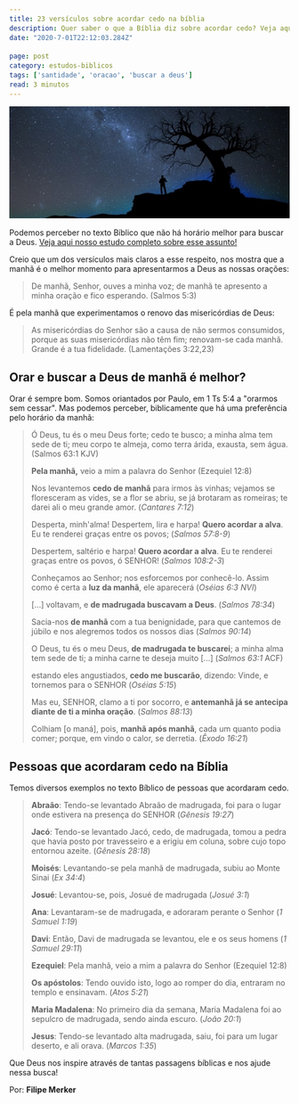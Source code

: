```yaml
---
title: 23 versículos sobre acordar cedo na bíblia
description: Quer saber o que a Bíblia diz sobre acordar cedo? Veja aqui uma lista de versículos que pode lhe ajudar nessa busca.
date: "2020-7-01T22:12:03.284Z"

page: post
category: estudos-biblicos
tags: ['santidade', 'oracao', 'buscar a deus']
read: 3 minutos
---
```


![Homem em um uma noite de céu estrelado](./man-at-night.jpg)

Podemos perceber no texto Bíblico que não há horário melhor para buscar a Deus. [Veja aqui nosso estudo completo sobre esse assunto!](https://examinandoasescrituras.com/estudos-biblicos/o-que-a-biblia-diz-sobre-acordar-cedo/)

Creio que um dos versículos mais claros a esse respeito, nos mostra que a manhã é o melhor momento para apresentarmos a Deus as nossas orações:

> De manhã, Senhor, ouves a minha voz; de manhã te apresento a minha oração e fico esperando. (Salmos 5:3)

É pela manhã que experimentamos o renovo das misericórdias de Deus:

> As misericórdias do Senhor são a causa de não sermos consumidos, porque as suas misericórdias não têm fim;
> renovam-se cada manhã. Grande é a tua fidelidade. (Lamentações 3:22,23)

## Orar e buscar a Deus de manhã é melhor?

Orar é sempre bom. Somos oriantados por Paulo, em 1 Ts 5:4 a "orarmos sem cessar". Mas podemos perceber, biblicamente que há uma preferência pelo horário da manhã:

> Ó Deus, tu és o meu Deus forte; cedo te busco; a minha alma tem sede de ti; meu corpo te almeja, como terra árida, exausta, sem água. (Salmos 63:1 KJV)
>
> **Pela manhã,** veio a mim a palavra do Senhor (Ezequiel 12:8)
>
> Nos levantemos **cedo de manhã** para irmos às vinhas; vejamos se floresceram as vides, se a flor se abriu, se já brotaram as romeiras; te darei ali o meu grande amor. (*Cantares 7:12*)
>
> Desperta, minh'alma! Despertem, lira e harpa! **Quero acordar a alva**. Eu te renderei graças entre os povos; (*Salmos 57:8-9*)
>
> Despertem, saltério e harpa! **Quero acordar a alva**. Eu te renderei graças entre os povos, ó SENHOR! (*Salmos 108:2-3*)
>
> Conheçamos ao Senhor; nos esforcemos por conhecê-lo. Assim como é certa a **luz da manhã**, ele aparecerá (*Oséias 6:3 NVI*)
>
> […] voltavam, e **de madrugada buscavam a Deus**. (*Salmos 78:34*)
>
> Sacia-nos **de manhã** com a tua benignidade, para que cantemos de júbilo e nos alegremos todos os nossos dias (*Salmos 90:14*)
>
> O Deus, tu és o meu Deus, **de madrugada te buscarei**; a minha alma tem sede de ti; a minha carne te deseja muito [...] (*Salmos 63:1* ACF)
>
> estando eles angustiados, **cedo me buscarão**, dizendo: Vinde, e tornemos para o SENHOR (*Oséias 5:15*)
>
> Mas eu, SENHOR, clamo a ti por socorro, e **antemanhã já se antecipa diante de ti a minha oração**. (*Salmos 88:13*)
>
> Colhiam [o maná], pois, **manhã após manhã**, cada um quanto podia comer; porque, em vindo o calor, se derretia. (*Êxodo 16:21*)

## Pessoas que acordaram cedo na Bíblia

Temos diversos exemplos no texto Bíblico de pessoas que acordaram cedo.

> **Abraão**: Tendo-se levantado Abraão de madrugada, foi para o lugar onde estivera na presença do SENHOR (*Gênesis 19:27*)
>
> **Jacó**: Tendo-se levantado Jacó, cedo, de madrugada, tomou a pedra que havia posto por travesseiro e a erigiu em coluna, sobre cujo topo entornou azeite. (*Gênesis 28:18*)
>
> **Moisés**: Levantando-se pela manhã de madrugada, subiu ao Monte Sinai (*Ex 34:4*)
>
> **Josué**: Levantou-se, pois, Josué de madrugada (*Josué 3:1*)
>
> **Ana**: Levantaram-se de madrugada, e adoraram perante o Senhor (*1 Samuel 1:19*)
>
> **Davi**: Então, Davi de madrugada se levantou, ele e os seus homens (*1 Samuel 29:11*)
>
> **Ezequiel**: Pela manhã, veio a mim a palavra do Senhor (Ezequiel 12:8)
>
> **Os apóstolos**: Tendo ouvido isto, logo ao romper do dia, entraram no templo e ensinavam. (*Atos 5:21*)
>
> **Maria Madalena**: No primeiro dia da semana, Maria Madalena foi ao sepulcro de madrugada, sendo ainda escuro. (*João 20:1*)
>
> **Jesus**: Tendo-se levantado alta madrugada, saiu, foi para um lugar deserto, e ali orava. (*Marcos 1:35*)

Que Deus nos inspire através de tantas passagens bíblicas e nos ajude nessa busca!

Por: **Filipe Merker**